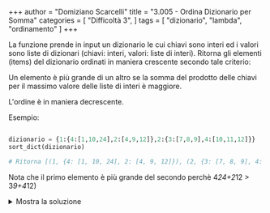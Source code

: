 +++
author = "Domiziano Scarcelli"
title = "3.005 - Ordina Dizionario per Somma"
categories = [
    "Difficoltà 3",
]
tags = [
    "dizionario",
    "lambda", 
    "ordinamento"
]
+++

La funzione prende in input un dizionario le cui chiavi sono interi ed i valori sono liste di dizionari (chiavi: interi, valori: liste di interi). Ritorna gli elementi (items) del dizionario ordinati in maniera crescente secondo tale criterio:

Un elemento è più grande di un altro se la somma del prodotto delle chiavi per il massimo valore delle liste di interi è maggiore.

L'ordine è in maniera decrescente.

Esempio:

```python

dizionario = {1:{4:[1,10,24],2:[4,9,12]},2:{3:[7,8,9],4:[10,11,12]}}
sort_dict(dizionario)

# Ritorna [(1, {4: [1, 10, 24], 2: [4, 9, 12]}), (2, {3: [7, 8, 9], 4: [10, 11, 12]})]
```

 Nota che il primo elemento è più grande del secondo perchè 4*24+2*12 > 3*9+4*12)

<details>
<summary>Mostra la soluzione</summary>

```python
def sort_dict(dizionario):
    return sorted(dizionario.items(), key=lambda x: sum([key * max(value) for key, value in x[1].items()]), reverse=True)
```

</details>

